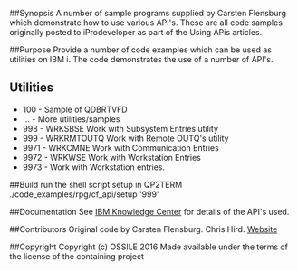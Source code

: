 ##Synopsis
A number of sample programs supplied by Carsten Flensburg which demonstrate how to use various API's. These are all code
samples originally posted to iProdeveloper as part of the Using APis articles. 

##Purpose
Provide a number of code examples which can be used as utilities on IBM i. The code demonstrates the use of a number of API's.

## Utilities
* 100 - Sample of QDBRTVFD
* ... - More utilities/samples
* 998 - WRKSBSE Work with Subsystem Entries utility
* 999 - WRKRMTOUTQ Work with Remote OUTQ's utility
* 9971 - WRKCMNE Work with Communication Entries
* 9972 - WRKWSE Work with Workstation Entries
* 9973 - Work with Workstation entries.

##Build
run the shell script setup in QP2TERM ./code_examples/rpg/cf_api/setup '999'

##Documentation
See [IBM Knowledge Center](http://www.ibm.com/support/knowledgecenter/ssw_ibm_i) for details of the API's used.

##Contributors
Original code by Carsten Flensburg.
Chris Hird. [Website](http://www.shieldadvanced.com)
   
##Copyright
Copyright (c) OSSILE 2016 Made available under the terms of the license of the containing project   